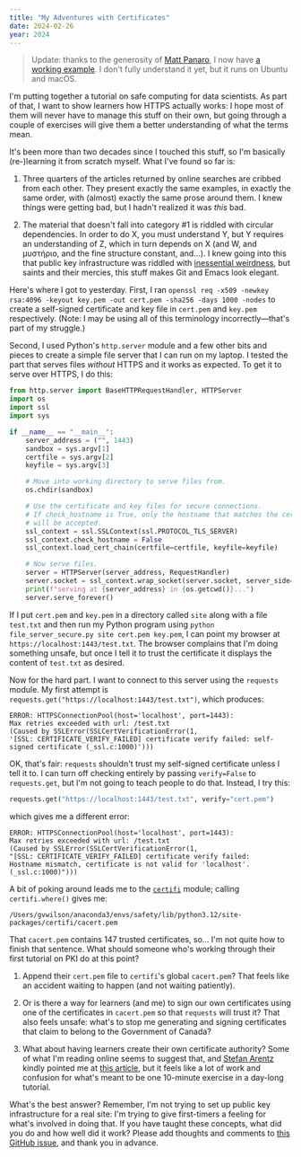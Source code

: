 ```yaml
---
title: "My Adventures with Certificates"
date: 2024-02-26
year: 2024
---
```


> Update: thanks to the generosity of [Matt Panaro][panaro-matt],
> I now have [a working example][https-example].
> I don't fully understand it yet,
> but it runs on Ubuntu and macOS.

I'm putting together a tutorial on safe computing for data scientists.
As part of that,
I want to show learners how HTTPS actually works:
I hope most of them will never have to manage this stuff on their own,
but going through a couple of exercises will give them a better understanding of
what the terms mean.

It's been more than two decades since I touched this stuff,
so I'm basically (re-)learning it from scratch myself.
What I've found so far is:

1.  Three quarters of the articles returned by online searches
    are cribbed from each other.
    They present exactly the same examples,
    in exactly the same order,
    with (almost) exactly the same prose around them.
    I knew things were getting bad,
    but I hadn't realized it was *this* bad.

2.  The material that doesn't fall into category #1
    is riddled with circular dependencies.
    In order to do X, you must understand Y,
    but Y requires an understanding of Z,
    which in turn depends on X
    (and W, and μυστήριο, and the fine structure constant, and…).
    I knew going into this that public key infrastructure was riddled with
    [inessential weirdness][inessential],
    but saints and their mercies,
    this stuff makes Git and Emacs look elegant.

Here's where I got to yesterday.
First,
I ran `openssl req -x509 -newkey rsa:4096 -keyout key.pem -out cert.pem -sha256 -days 1000 -nodes`
to create a self-signed certificate and key file in `cert.pem` and `key.pem` respectively.
(Note: I may be using all of this terminology incorrectly—that's part of my struggle.)

Second,
I used Python's `http.server` module and a few other bits and pieces
to create a simple file server that I can run on my laptop.
I tested the part that serves files *without* HTTPS and it works as expected.
To get it to serve over HTTPS, I do this:

```py
from http.server import BaseHTTPRequestHandler, HTTPServer
import os
import ssl
import sys

if __name__ == "__main__":
    server_address = ("", 1443)
    sandbox = sys.argv[1]
    certfile = sys.argv[2]
    keyfile = sys.argv[3]

    # Move into working directory to serve files from.
    os.chdir(sandbox)

    # Use the certificate and key files for secure connections.
    # If check_hostname is True, only the hostname that matches the certificate
    # will be accepted.
    ssl_context = ssl.SSLContext(ssl.PROTOCOL_TLS_SERVER)
    ssl_context.check_hostname = False
    ssl_context.load_cert_chain(certfile=certfile, keyfile=keyfile)

    # Now serve files.
    server = HTTPServer(server_address, RequestHandler)
    server.socket = ssl_context.wrap_socket(server.socket, server_side=True)
    print(f"serving at {server_address} in {os.getcwd()}...")
    server.serve_forever()
```

If I put `cert.pem` and `key.pem` in a directory called `site` along with a file `test.txt`
and then run my Python program using `python file_server_secure.py site cert.pem key.pem`,
I can point my browser at `https://localhost:1443/test.txt`.
The browser complains that I'm doing something unsafe,
but once I tell it to trust the certificate
it displays the content of `test.txt` as desired.

Now for the hard part.
I want to connect to this server using the `requests` module.
My first attempt is `requests.get("https://localhost:1443/test.txt")`,
which produces:

```
ERROR: HTTPSConnectionPool(host='localhost', port=1443):
Max retries exceeded with url: /test.txt
(Caused by SSLError(SSLCertVerificationError(1,
'[SSL: CERTIFICATE_VERIFY_FAILED] certificate verify failed: self-signed certificate (_ssl.c:1000)')))
```

OK, that's fair:
`requests` shouldn't trust my self-signed certificate unless I tell it to.
I can turn off checking entirely by passing `verify=False` to `requests.get`,
but I'm not going to teach people to do that.
Instead,
I try this:

```py
requests.get("https://localhost:1443/test.txt", verify="cert.pem")
```

which gives me a different error:

```
ERROR: HTTPSConnectionPool(host='localhost', port=1443):
Max retries exceeded with url: /test.txt
(Caused by SSLError(SSLCertVerificationError(1,
"[SSL: CERTIFICATE_VERIFY_FAILED] certificate verify failed:
Hostname mismatch, certificate is not valid for 'localhost'. (_ssl.c:1000)")))
```

A bit of poking around leads me to the [`certifi`][certifi] module;
calling `certifi.where()` gives me:

```
/Users/gvwilson/anaconda3/envs/safety/lib/python3.12/site-packages/certifi/cacert.pem
```

That `cacert.pem` contains 147 trusted certificates, so…
I'm not quite how to finish that sentence.
What should someone who's working through their first tutorial on PKI do at this point?

1.  Append their `cert.pem` file to `certifi`'s global `cacert.pem`?
    That feels like an accident waiting to happen (and not waiting patiently).

2.  Or is there a way for learners (and me) to sign our own certificates
    using one of the certificates in `cacert.pem`
    so that `requests` will trust it?
    That also feels unsafe:
    what's to stop me generating and signing certificates that claim to belong to
    the Government of Canada?

3.  What about having learners create their own certificate authority?
    Some of what I'm reading online seems to suggest that,
    and [Stefan Arentz][arentz-stefan] kindly pointed me at [this article][cloudflare],
    but it feels like a lot of work and confusion
    for what's meant to be one 10-minute exercise in a day-long tutorial.

What's the best answer?
Remember,
I'm not trying to set up public key infrastructure for a real site:
I'm trying to give first-timers a feeling for what's involved in doing that.
If you have taught these concepts,
what did you do and how well did it work?
Please add thoughts and comments to [this GitHub issue][issue],
and thank you in advance.

[arentz-stefan]: https://www.linkedin.com/in/stefanarentz/
[certifi]: https://pypi.org/project/certifi/
[cloudflare]: https://technedigitale.com/archives/639
[https-example]: https://github.com/gvwilson/https_example
[inessential]: https://www.harihareswara.net/posts/2014/inessential-weirdnesses-in-open-source/
[issue]: https://github.com/gvwilson/sys-tutorial/issues/7
[panaro-matt]: https://github.com/panarom
